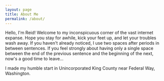 ```yaml
---
layout: page
title: About Me
permalink: /about/
---
```


Hello, I'm Reid!  Welcome to my inconspicuous corner of the vast internet expanse.  Hope you stay for awhile, kick your feet up, and let your troubles wash away.  If you haven't already noticed, I use two spaces after periods in between sentences.  If you feel strongly about having only a single space between the end of the previous sentence and the beginning of the next, now's a good time to leave...

I made my humble start in Unincorporated King County near Federal Way, Washington.
	
<!--stackedit_data:
eyJoaXN0b3J5IjpbNzM0NjE3NDQzLC00ODQwNzIyMDhdfQ==
-->